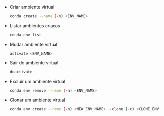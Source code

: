 
- Criar ambiente virtual
    
    ```bash
    conda create --name (-n) <ENV_NAME>
    ```
    
- Listar ambientes criados
    
    ```bash
    conda env list
    ```
    
- Mudar ambiente virtual
    
    ```bash
    activate <ENV_NAME>
    ```
    
- Sair do ambiente virtual
    
    ```bash
    deactivate
    ```
    
- Excluir um ambiente virtual
    
    ```bash
    conda env remove --name (-n) <ENV_NAME>
    ```
    
- Clonar um ambiente virtual
    
    ```bash
    conda env create --name (-n) <NEW_ENV_NAME> --clone (-c) <CLONE_ENV_NAME>
    ```